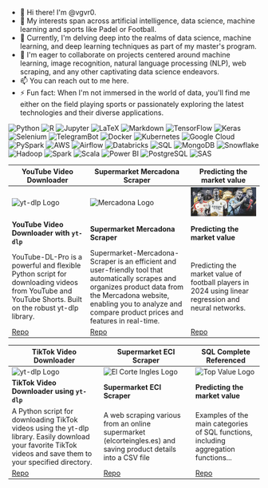 
- 👋 Hi there! I'm @vgvr0.
- 👀 My interests span across artificial intelligence, data science, machine learning and sports like Padel or Football.
- 🌱 Currently, I'm delving deep into the realms of data science, machine learning, and deep learning techniques as part of my master's program.
- 💞️ I'm eager to collaborate on projects centered around machine learning, image recognition, natural language processing (NLP), web scraping, and any other captivating data science endeavors.
- 📫 You can reach out to me here.
- ⚡ Fun fact: When I'm not immersed in the world of data, you'll find me either on the field playing sports or passionately exploring the latest technologies and their diverse applications.

![Python](https://img.shields.io/badge/Python-3776AB?style=for-the-badge&logo=python&logoColor=white)
![R](https://img.shields.io/badge/R-276DC3?style=for-the-badge&logo=r&logoColor=white)
![Jupyter](https://img.shields.io/badge/Made%20with-Jupyter-orange?style=for-the-badge&logo=Jupyter)
![LaTeX](https://img.shields.io/badge/LaTeX-20B2AA?style=for-the-badge&logo=LaTeX&logoColor=white)
![Markdown](https://img.shields.io/badge/Markdown-000000?style=for-the-badge&logo=Markdown&logoColor=white)
![TensorFlow](https://img.shields.io/badge/TensorFlow-FF6F00?style=for-the-badge&logo=tensorflow&logoColor=white)
![Keras](https://img.shields.io/badge/Keras-D00000?style=for-the-badge&logo=keras&logoColor=white)
![Selenium](https://img.shields.io/badge/Selenium-43B02A?style=for-the-badge&logo=selenium&logoColor=white)
![TelegramBot](https://img.shields.io/badge/Telegram_Bot-2CA5E0?style=for-the-badge&logo=telegram&logoColor=white)
![Docker](https://img.shields.io/badge/Docker-2496ED?style=for-the-badge&logo=docker&logoColor=white)
![Kubernetes](https://img.shields.io/badge/Kubernetes-326CE5?style=for-the-badge&logo=kubernetes&logoColor=white)
![Google Cloud](https://img.shields.io/badge/Google_Cloud-1384F3?style=for-the-badge&logo=google-cloud&logoColor=white)
![PySpark](https://img.shields.io/badge/PySpark-E25A1C?style=for-the-badge&logo=apache-spark&logoColor=white)
![AWS](https://img.shields.io/badge/Amazon_Web_Services-232F32?style=for-the-badge&logo=AmazonAWS&logoColor=white)
![Airflow](https://img.shields.io/badge/Airflow-017CEE?style=for-the-badge&logo=Apache%20Airflow&logoColor=white)
![Databricks](https://img.shields.io/badge/Databricks-FF3621?style=for-the-badge&logo=Databricks&logoColor=white)
![SQL](https://img.shields.io/badge/Microsoft%20SQL%20Server-CC2927?logo=microsoftsqlserver&logoColor=fff&style=for-the-badge)
![MongoDB](https://img.shields.io/badge/-MongoDB-4DB33D?logo=mongodb&logoColor=FFFFFF&style=for-the-badge)
![Snowflake](https://img.shields.io/badge/Snowflake-29B5E8?style=for-the-badge&logo=Snowflake&logoColor=white)
![Hadoop](https://img.shields.io/badge/Apache%20Hadoop-66CCFF?style=for-the-badge&logo=apachehadoop&logoColor=black)
![Spark](https://img.shields.io/badge/Apache%20Spark-E25A1C?style=for-the-badge&logo=Apache%20Spark&logoColor=white)
![Scala](https://img.shields.io/badge/Scala-DC322F?style=for-the-badge&logo=scala&logoColor=white)
![Power BI](https://img.shields.io/badge/Power%20BI-F2C811?style=for-the-badge&logo=Power%20BI&logoColor=black)
![PostgreSQL](https://img.shields.io/badge/PostgreSQL-336791?style=for-the-badge&logo=postgresql&logoColor=white)
![SAS](https://img.shields.io/badge/SAS-1C7BA5?style=for-the-badge&logo=sas&logoColor=white)

| YouTube Video Downloader | Supermarket Mercadona Scraper | Predicting the market value |
|------------|------------|------------|
| ![yt-dlp Logo](https://brandemia.org/contenido/subidas/2017/10/logo_youtube-1-960x640.jpg) | ![Mercadona Logo](https://edicomgroup.es/dam/jcr:1d5f0f0a-a59b-46a0-88e9-3f653ba3fc3c/mercadona_integration.png) | ![Top Value Logo](https://github.com/vgvr0/Market_value_football_players_24/raw/main/Top_2024.jpg) |
| **YouTube Video Downloader with `yt-dlp`** | **Supermarket Mercadona Scraper** | **Predicting the market value** |
| YouTube-DL-Pro is a powerful and flexible Python script for downloading videos from YouTube and YouTube Shorts. Built on the robust yt-dlp library. | Supermarket-Mercadona-Scraper is an efficient and user-friendly tool that automatically scrapes and organizes product data from the Mercadona website, enabling you to analyze and compare product prices and features in real-time. | Predicting the market value of football players in 2024 using linear regression and neural networks. |
| [Repo](https://github.com/vgvr0/YouTube-DL-Pro-Advanced-YouTube-Video-Downloader) | [Repo](https://github.com/vgvr0/supermarket-mercadona-scraper) | [Repo](https://github.com/vgvr0/Market_value_football_players_24) |

| TikTok Video Downloader  | Supermarket ECI Scraper | SQL Complete Referenced |
|------------|------------|------------|
| ![yt-dlp Logo](https://github.com/vgvr0/TikTok-Video-Downloader-using-Python-and-yt-dlp/raw/main/LogoTikTok.png) | ![El Corte Ingles Logo](https://www.marcasrenombradas.com/wp-content/uploads/2011/08/elcorteingles.jpg) | ![Top Value Logo](https://www.stonebranch.com/integration-hub/media/3c/64/66/1636642258/Stonebranch_SQL_Vendor_Product_Logo.svg) |
| **TikTok Video Downloader using `yt-dlp`** | **Supermarket ECI Scraper** | **Predicting the market value** |
| A Python script for downloading TikTok videos using the yt-dlp library. Easily download your favorite TikTok videos and save them to your specified directory. | A web scraping various from an online supermarket (elcorteingles.es) and saving product details into a CSV file | Examples of the main categories of SQL functions, including aggregation functions... |
| [Repo](https://github.com/vgvr0/YouTube-DL-Pro-Advanced-YouTube-Video-Downloader) | [Repo](https://github.com/vgvr0/el-corte-ingles-supermarket-scraper) | [Repo](https://github.com/vgvr0/SQL-Complete-Reference-Basic-Intermediate-Advanced) |

<!---

<table style="width: 100%;">
  <tr>
    <td style="width: 33.33%; vertical-align: top;">
      <h3>YouTube Video Downloader</h3>
      <img src="https://brandemia.org/contenido/subidas/2017/10/logo_youtube-1-960x640.jpg" alt="yt-dlp Logo" style="width: 100%;">
      <h4>YouTube Video Downloader with `yt-dlp`</h4>
      <p>YouTube-DL-Pro is a powerful and flexible Python script for downloading videos from YouTube and YouTube Shorts. Built on the robust yt-dlp library.</p>
      <a href="https://github.com/vgvr0/YouTube-DL-Pro-Advanced-YouTube-Video-Downloader">Repo</a>
    </td>
    <td style="width: 33.33%; vertical-align: top;">
      <h3>Supermarket Mercadona Scraper</h3>
      <img src="https://edicomgroup.es/dam/jcr:1d5f0f0a-a59b-46a0-88e9-3f653ba3fc3c/mercadona_integration.png" alt="Mercadona Logo" style="width: 100%;">
      <h4>Supermarket Mercadona Scraper</h4>
      <p>Supermarket-Mercadona-Scraper is an efficient and user-friendly tool that automatically scrapes and organizes product data from the Mercadona website, enabling you to analyze and compare product prices and features in real-time.</p>
      <a href="https://github.com/vgvr0/supermarket-mercadona-scraper">Repo</a>
    </td>
    <td style="width: 33.33%; vertical-align: top;">
      <h3>Predicting the market value</h3>
      <img src="https://github.com/vgvr0/Market_value_football_players_24/raw/main/Top_2024.jpg" alt="Top Value Logo" style="width: 100%;">
      <h4>Predicting the market value</h4>
      <p>Predicting the market value of football players in 2024 using linear regression and neural networks.</p>
      <a href="https://github.com/vgvr0/Market_value_football_players_24">Repo</a>
    </td>
  </tr>
  <tr>
    <td style="width: 33.33%; vertical-align: top;">
      <h3>TikTok Video Downloader</h3>
      <img src="https://github.com/vgvr0/TikTok-Video-Downloader-using-Python-and-yt-dlp/raw/main/LogoTikTok.png" alt="yt-dlp Logo" style="width: 100%;">
      <h4>TikTok Video Downloader using `yt-dlp`</h4>
      <p>A Python script for downloading TikTok videos using the yt-dlp library. Easily download your favorite TikTok videos and save them to your specified directory.</p>
      <a href="https://github.com/vgvr0/YouTube-DL-Pro-Advanced-YouTube-Video-Downloader">Repo</a>
    </td>
    <td style="width: 33.33%; vertical-align: top;">
      <h3>Supermarket El Corte Inglés Scraper</h3>
      <img src="https://www.marcasrenombradas.com/wp-content/uploads/2011/08/elcorteingles.jpg" alt="El Corte Ingles Logo" style="width: 100%;">
      <h4>Supermarket El Corte Inglés Scraper</h4>
      <p>A web scraping tool for an online supermarket (elcorteingles.es) and saving product details into a CSV file.</p>
      <a href="https://github.com/vgvr0/el-corte-ingles-supermarket-scraper">Repo</a>
    </td>
    <td style="width: 33.33%; vertical-align: top;">
      <h3>SQL Complete Referenced</h3>
      <img src="https://upload.wikimedia.org/wikipedia/commons/8/87/Sql_data_base_with_logo.png" alt="SQL Logo" style="width: 100%;">
      <h4>SQL Complete Reference</h4>
      <p>This repository contains examples of the main categories of SQL functions, including aggregation functions, string functions, date and time functions, comparison functions, logical functions, conversion functions, and system functions.</p>
      <a href="https://github.com/vgvr0/SQL-Complete-Reference-Basic-Intermediate-Advanced">Repo</a>
    </td>
  </tr>
</table>



## Proyectos Destacados

### Proyecto 1: Descargador de Videos de YouTube
![yt-dlp Logo](https://brandemia.org/contenido/subidas/2017/10/logo_youtube-1-960x640.jpg)

- **Descripción**: Un script en Python para descargar videos de YouTube utilizando `yt-dlp`.
- **Tecnologías**: Python, yt-dlp
- **Repositorio**: [Enlace al repositorio](https://github.com/vgvr0/YouTube-DL-Pro-Advanced-YouTube-Video-Downloader)

### Proyecto 2: Análisis de Datos con Pandas
![Python Logo](https://upload.wikimedia.org/wikipedia/commons/c/c3/Python-logo-notext.svg)

- **Descripción**: Un proyecto de análisis de datos utilizando la biblioteca Pandas en Python.
- **Tecnologías**: Python, Pandas
- **Repositorio**: [Enlace al repositorio](https://github.com/tu-usuario/proyecto2)
- 

![Cover](https://media.licdn.com/dms/image/C5612AQFxPhDAkRB9wA/article-cover_image-shrink_600_2000/0/1520150575249?e=2147483647&v=beta&t=vmpdAjcQCKw2q7U307GrfkP_Xi2r_T97Dxk8MnqM_tE)
vgvr0/vgvr0 is a ✨ special ✨ repository because its `README.md` (this file) appears on your GitHub profile.
You can click the Preview link to take a look at your changes.
😄 Pronouns: He/Him
- 👋 Hi, I’m @vgvr0
- 👀 I’m interested in artificial intelligence, sports like Padel or Football, data science, and machine learning.
- 🌱 I’m currently learning about data science, machine learning, and deep learning techniques as part of my master's program.
- 💞️ I’m looking to collaborate on projects related to machine learning, image recognition, natural language processing (NLP), web scraping, and any other interesting data science projects.
- 📫 How to reach me: You can contact me via email at [insert your email address here].
- ⚡ Fun fact: I'm a huge fan of both playing and watching sports, and I love exploring new technologies and their applications in various fields.
--->
